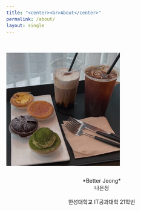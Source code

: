 ```yaml
---
title: "<center><br>About</center>"
permalink: /about/
layout: single
---
```


<br><br>
<img src="/assets/images/about/210510_cafe.jpg" width="300" height="300" align="center">
<br><br>
<center>*Better Jeong*</center>
<center>나은정</center><br>
<center>한성대학교 IT공과대학 21학번</center>